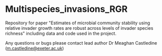 # Multispecies_invasions_RGR

Repository for paper "Estimates of microbial community stability using relative invader growth rates are robust across levels of invader species richness" including data and code used in the project.

Any questions or bugs please contact lead author Dr Meaghan Castledine (m.castledine@exeter.ac.uk)
